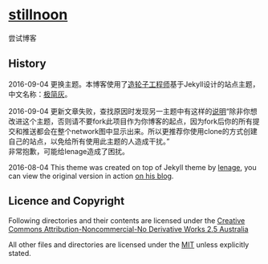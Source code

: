 # [stillnoon](https://stillnoon.com)
尝试博客

## History
2016-09-04  更换主题。本博客使用了[造轮子工程师](https://github.com/mytharcher)基于Jekyll设计的站点主题，中文名称：[极简灰](https://github.com/mytharcher/SimpleGray)。  
    
2016-09-04  更新文章失败，查找原因时发现另一主题中有这样的[说明](https://github.com/mytharcher/SimpleGray)“除非你想改进这个主题，否则请不要fork此项目作为你博客的起点，因为fork后你的所有提交和推送都会在整个network图中显示出来。所以更推荐你使用clone的方式创建自己的站点，以免给所有使用此主题的人造成干扰。”  
非常抱歉，可能给lenage造成了困扰。

2016-08-04  This theme was created on top of Jekyll theme by [lenage](https://github.com/lenage/blog.lenage.com), you can view the original version in action [on his blog](http://blog.lenage.com).  


## Licence and Copyright

Following directories and their contents are licensed under the [Creative Commons Attribution-Noncommercial-No Derivative Works 2.5 Australia](http://creativecommons.org/licenses/by-nc-nd/2.5/au/)



All other files and directories are licensed under the [MIT](http://www.opensource.org/licenses/mit-license.php) unless explicitly stated. 
